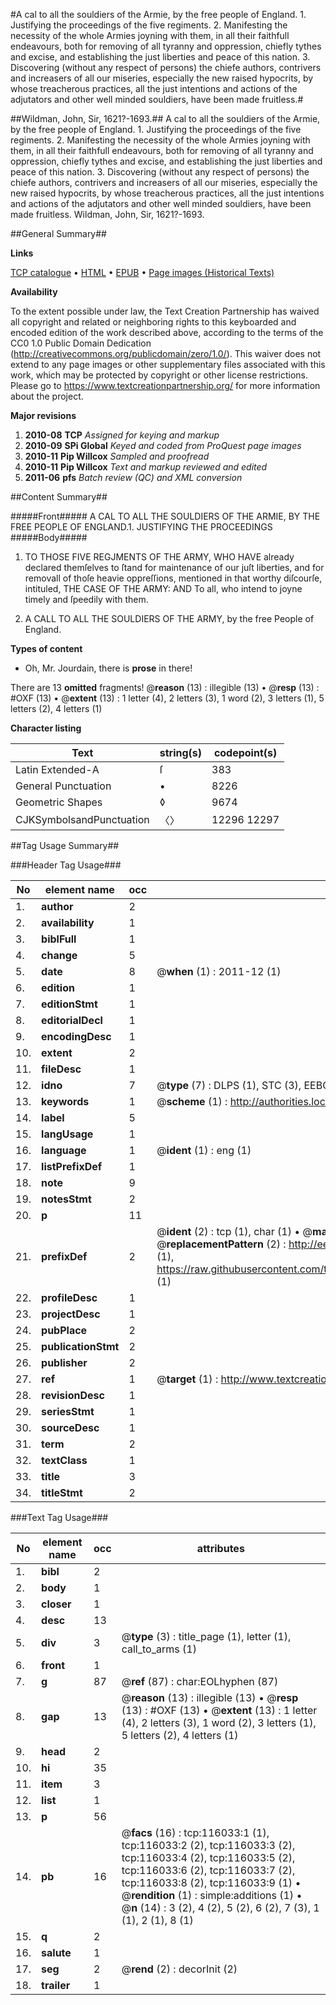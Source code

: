 #A cal to all the souldiers of the Armie, by the free people of England. 1. Justifying the proceedings of the five regiments. 2. Manifesting the necessity of the whole Armies joyning with them, in all their faithfull endeavours, both for removing of all tyranny and oppression, chiefly tythes and excise, and establishing the just liberties and peace of this nation. 3. Discovering (without any respect of persons) the chiefe authors, contrivers and increasers of all our miseries, especially the new raised hypocrits, by whose treacherous practices, all the just intentions and actions of the adjutators and other well minded souldiers, have been made fruitless.#

##Wildman, John, Sir, 1621?-1693.##
A cal to all the souldiers of the Armie, by the free people of England. 1. Justifying the proceedings of the five regiments. 2. Manifesting the necessity of the whole Armies joyning with them, in all their faithfull endeavours, both for removing of all tyranny and oppression, chiefly tythes and excise, and establishing the just liberties and peace of this nation. 3. Discovering (without any respect of persons) the chiefe authors, contrivers and increasers of all our miseries, especially the new raised hypocrits, by whose treacherous practices, all the just intentions and actions of the adjutators and other well minded souldiers, have been made fruitless.
Wildman, John, Sir, 1621?-1693.

##General Summary##

**Links**

[TCP catalogue](http://www.ota.ox.ac.uk/tcp/)  • 
[HTML](http://tei.it.ox.ac.uk/tcp/Texts-HTML/free/A96/A96501.html)  • 
[EPUB](http://tei.it.ox.ac.uk/tcp/Texts-EPUB/free/A96/A96501.epub) • 
[Page images (Historical Texts)](https://historicaltexts.jisc.ac.uk/eebo-99863818e)

**Availability**

To the extent possible under law, the Text Creation Partnership has waived all copyright and related or neighboring rights to this keyboarded and encoded edition of the work described above, according to the terms of the CC0 1.0 Public Domain Dedication (http://creativecommons.org/publicdomain/zero/1.0/). This waiver does not extend to any page images or other supplementary files associated with this work, which may be protected by copyright or other license restrictions. Please go to https://www.textcreationpartnership.org/ for more information about the project.

**Major revisions**

1. __2010-08__ __TCP__ *Assigned for keying and markup*
1. __2010-09__ __SPi Global__ *Keyed and coded from ProQuest page images*
1. __2010-11__ __Pip Willcox__ *Sampled and proofread*
1. __2010-11__ __Pip Willcox__ *Text and markup reviewed and edited*
1. __2011-06__ __pfs__ *Batch review (QC) and XML conversion*

##Content Summary##

#####Front#####
A CAL TO ALL THE SOULDIERS OF THE ARMIE, BY THE FREE PEOPLE OF
ENGLAND.1. JUSTIFYING THE PROCEEDINGS
#####Body#####

1. TO THOSE FIVE REGJMENTS OF THE ARMY, WHO HAVE already declared themſelves to ſtand for maintenance of our juſt liberties, and for removall of thoſe heavie oppreſſions, mentioned in that worthy diſcourſe, intituled, THE CASE OF THE ARMY: AND To all, who intend to joyne timely and ſpeedily with them.

1. A CALL TO ALL THE SOULDIERS OF THE ARMY, by the free People of England.

**Types of content**

  * Oh, Mr. Jourdain, there is **prose** in there!

There are 13 **omitted** fragments! 
 @__reason__ (13) : illegible (13)  •  @__resp__ (13) : #OXF (13)  •  @__extent__ (13) : 1 letter (4), 2 letters (3), 1 word (2), 3 letters (1), 5 letters (2), 4 letters (1)

**Character listing**


|Text|string(s)|codepoint(s)|
|---|---|---|
|Latin Extended-A|ſ|383|
|General Punctuation|•|8226|
|Geometric Shapes|◊|9674|
|CJKSymbolsandPunctuation|〈〉|12296 12297|

##Tag Usage Summary##

###Header Tag Usage###

|No|element name|occ|attributes|
|---|---|---|---|
|1.|__author__|2||
|2.|__availability__|1||
|3.|__biblFull__|1||
|4.|__change__|5||
|5.|__date__|8| @__when__ (1) : 2011-12 (1)|
|6.|__edition__|1||
|7.|__editionStmt__|1||
|8.|__editorialDecl__|1||
|9.|__encodingDesc__|1||
|10.|__extent__|2||
|11.|__fileDesc__|1||
|12.|__idno__|7| @__type__ (7) : DLPS (1), STC (3), EEBO-CITATION (1), PROQUEST (1), VID (1)|
|13.|__keywords__|1| @__scheme__ (1) : http://authorities.loc.gov/ (1)|
|14.|__label__|5||
|15.|__langUsage__|1||
|16.|__language__|1| @__ident__ (1) : eng (1)|
|17.|__listPrefixDef__|1||
|18.|__note__|9||
|19.|__notesStmt__|2||
|20.|__p__|11||
|21.|__prefixDef__|2| @__ident__ (2) : tcp (1), char (1)  •  @__matchPattern__ (2) : ([0-9\-]+):([0-9IVX]+) (1), (.+) (1)  •  @__replacementPattern__ (2) : http://eebo.chadwyck.com/downloadtiff?vid=$1&page=$2 (1), https://raw.githubusercontent.com/textcreationpartnership/Texts/master/tcpchars.xml#$1 (1)|
|22.|__profileDesc__|1||
|23.|__projectDesc__|1||
|24.|__pubPlace__|2||
|25.|__publicationStmt__|2||
|26.|__publisher__|2||
|27.|__ref__|1| @__target__ (1) : http://www.textcreationpartnership.org/docs/. (1)|
|28.|__revisionDesc__|1||
|29.|__seriesStmt__|1||
|30.|__sourceDesc__|1||
|31.|__term__|2||
|32.|__textClass__|1||
|33.|__title__|3||
|34.|__titleStmt__|2||


###Text Tag Usage###

|No|element name|occ|attributes|
|---|---|---|---|
|1.|__bibl__|2||
|2.|__body__|1||
|3.|__closer__|1||
|4.|__desc__|13||
|5.|__div__|3| @__type__ (3) : title_page (1), letter (1), call_to_arms (1)|
|6.|__front__|1||
|7.|__g__|87| @__ref__ (87) : char:EOLhyphen (87)|
|8.|__gap__|13| @__reason__ (13) : illegible (13)  •  @__resp__ (13) : #OXF (13)  •  @__extent__ (13) : 1 letter (4), 2 letters (3), 1 word (2), 3 letters (1), 5 letters (2), 4 letters (1)|
|9.|__head__|2||
|10.|__hi__|35||
|11.|__item__|3||
|12.|__list__|1||
|13.|__p__|56||
|14.|__pb__|16| @__facs__ (16) : tcp:116033:1 (1), tcp:116033:2 (2), tcp:116033:3 (2), tcp:116033:4 (2), tcp:116033:5 (2), tcp:116033:6 (2), tcp:116033:7 (2), tcp:116033:8 (2), tcp:116033:9 (1)  •  @__rendition__ (1) : simple:additions (1)  •  @__n__ (14) : 3 (2), 4 (2), 5 (2), 6 (2), 7 (3), 1 (1), 2 (1), 8 (1)|
|15.|__q__|2||
|16.|__salute__|1||
|17.|__seg__|2| @__rend__ (2) : decorInit (2)|
|18.|__trailer__|1||
